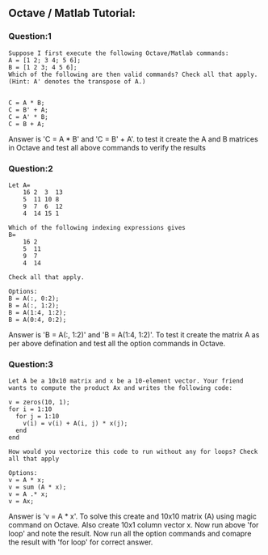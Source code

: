 ## Octave / Matlab Tutorial:
### Question:1

    Suppose I first execute the following Octave/Matlab commands:
    A = [1 2; 3 4; 5 6];
    B = [1 2 3; 4 5 6];
    Which of the following are then valid commands? Check all that apply. (Hint: A' denotes the transpose of A.)


    C = A * B;
    C = B' + A;
    C = A' * B;
    C = B + A;
    
   Answer is 'C = A * B' and 'C = B' + A'. to test it create the A and B matrices in Octave and test all above commands to verify the results
   
### Question:2

    Let A=
        16 2  3  13
        5  11 10 8
        9  7  6  12
        4  14 15 1
    
    Which of the following indexing expressions gives 
    B=
        16 2
        5  11
        9  7
        4  14
    
    Check all that apply.

    Options:
    B = A(:, 0:2);
    B = A(:, 1:2);
    B = A(1:4, 1:2);
    B = A(0:4, 0:2);
    
   Answer is 'B = A(:, 1:2)' and 'B = A(1:4, 1:2)'. To test it create the matrix A as per above defination and test all the option          commands in Octave.
   
### Question:3

    Let A be a 10x10 matrix and x be a 10-element vector. Your friend wants to compute the product Ax and writes the following code:
    
    v = zeros(10, 1);
    for i = 1:10
      for j = 1:10
        v(i) = v(i) + A(i, j) * x(j);
      end
    end
    
    How would you vectorize this code to run without any for loops? Check all that apply
    
    Options:
    v = A * x;
    v = sum (A * x);
    v = A .* x;
    v = Ax;
    
   Answer is 'v = A * x'. To solve this create and 10x10 matrix (A) using magic command on Octave. Also create 10x1 column vector x.
   Now run above 'for loop' and note the result. Now run all the option commands and comapre the result with 'for loop' for correct    answer.
